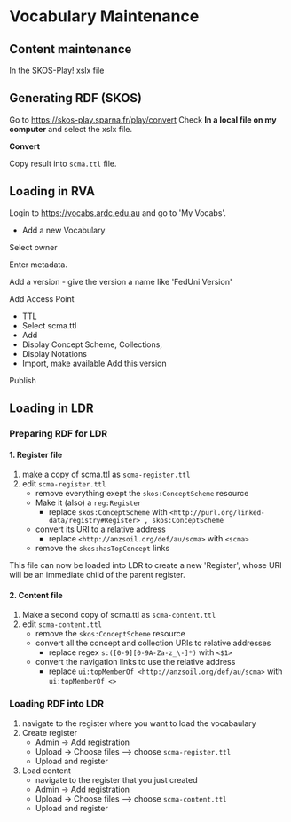 # Vocabulary Maintenance 

## Content maintenance

In the SKOS-Play! xslx file

## Generating RDF (SKOS) 

Go to https://skos-play.sparna.fr/play/convert 
Check **In a local file on my computer** and select the xslx file. 

**Convert**

Copy result into `scma.ttl` file. 

## Loading in RVA

Login to https://vocabs.ardc.edu.au and go to 'My Vocabs'. 

+ Add a new Vocabulary

Select owner

Enter metadata. 

Add a version - give the version a name like 'FedUni Version' 

Add Access Point
- TTL
- Select scma.ttl
- Add
- Display Concept Scheme, Collections, 
- Display Notations
- Import, make available
Add this version

Publish

## Loading in LDR

### Preparing RDF for LDR

#### 1. Register file

1. make a copy of scma.ttl as `scma-register.ttl`
2. edit `scma-register.ttl`
    - remove everything exept the `skos:ConceptScheme` resource
    - Make it (also) a `reg:Register`
        - replace `skos:ConceptScheme` with `<http://purl.org/linked-data/registry#Register> , skos:ConceptScheme` 
    - convert its URI to a relative address 
        - replace `<http://anzsoil.org/def/au/scma>` with `<scma>`
    - remove the `skos:hasTopConcept` links

This file can now be loaded into LDR to create a new 'Register', whose URI will be an immediate child of the parent register. 

#### 2. Content file

1. Make a second copy of scma.ttl as `scma-content.ttl` 
2. edit `scma-content.ttl`
    - remove the `skos:ConceptScheme` resource
    - convert all the concept and collection URIs to relative addresses 
        - replace regex `s:([0-9][0-9A-Za-z_\-]*)` with `<$1>`
    - convert the navigation links to use the relative address 
        - replace `ui:topMemberOf <http://anzsoil.org/def/au/scma>` with `ui:topMemberOf <>` 

### Loading RDF into LDR

1. navigate to the register where you want to load the vocabaulary
2. Create register 
    - Admin -> Add registration 
    - Upload -> Choose files --> choose `scma-register.ttl`
    - Upload and register
3. Load content
    - navigate to the register that you just created
    - Admin -> Add registration 
    - Upload -> Choose files --> choose `scma-content.ttl`
    - Upload and register
